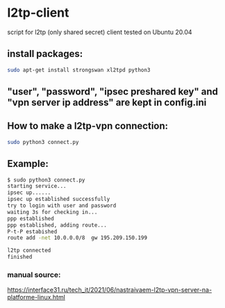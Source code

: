 # l2tp-client
script for l2tp (only shared secret) client tested on Ubuntu 20.04

## install packages:
```sh
sudo apt-get install strongswan xl2tpd python3
```

## "user", "password", "ipsec preshared key" and "vpn server ip address" are kept in config.ini 

## How to make a l2tp-vpn connection:
```sh
sudo python3 connect.py
```
## Example:

```sh
$ sudo python3 connect.py
starting service...
ipsec up......
ipsec up established successfully
try to login with user and password
waiting 3s for checking in...
ppp established
ppp established, adding route...
P-t-P estabished
route add -net 10.0.0.0/8  gw 195.209.150.199

l2tp connected
finished
```

### manual source:
https://interface31.ru/tech_it/2021/06/nastraivaem-l2tp-vpn-server-na-platforme-linux.html

